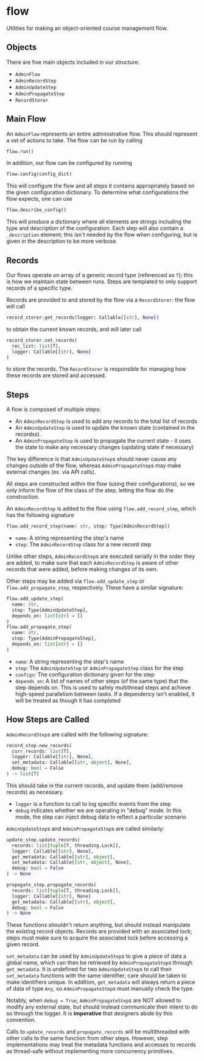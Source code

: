 # flow

Utilities for making an object-oriented course management flow.

## Objects

There are five main objects included in our structure:

 - `AdminFlow`
 - `AdminRecordStep`
 - `AdminUpdateStep`
 - `AdminPropagateStep`
 - `RecordStorer`

## Main Flow

An `AdminFlow` represents an entire administrative flow. This should
represent a set of actions to take. The flow can be run by calling

```python
flow.run()
```

In addition, our flow can be configured by running

```python
flow.config(config_dict)
```

This will configure the flow and all steps it contains appropriately based
on the given configuration dictionary. To determine what configurations
the flow expects, one can use

```python
flow.describe_config()
```

This will produce a dictionary where all elements are strings including
the type and description of the configuration. Each step will also contain
a `_description` element; this isn't needed by the flow when configuring,
but is given in the description to be more verbose.

## Records

Our flows operate on array of a generic record type (referenced as `T`); 
this is how we maintain state between runs. Steps are templated to only
support records of a specific type.

Records are provided to and stored by the flow via a `RecordStorer`: 
the flow will call

```python
record_storer.get_records(logger: Callable[[str], None])
```

to obtain the current known records, and will later call 

```python
record_storer.set_records(
  rec_list: list[T], 
  logger: Callable[[str], None]
)
```
to store the records. The `RecordStorer` is responsible for managing how
these records are stored and accessed.

## Steps

A flow is composed of multiple steps:

 - An `AdminRecordStep` is used to add any records to the total list of
   records
 - An `AdminUpdateStep` is used to update the known state (contained in
   the recordss).
 - An `AdminPropagateStep` is used to propagate the current state - it
   uses the state to make any necessary changes (updating state if 
   necessary)

The key difference is that `AdminUpdateStep`s should never cause any
changes outside of the flow, whereas `AdminPropagateStep`s may make
external changes (ex. via API calls).

All steps are constructed within the flow (using their configurations), so
we only inform the flow of the class of the step, letting the flow do the
construction.

An `AdminRecordStep` is added to the flow using `flow.add_record_step`,
which has the following signature

```python
flow.add_record_step(name: str, step: Type[AdminRecordStep])
```

 - `name`: A string representing the step's name
 - `step`: The `AdminRecordStep` class for a new record step

Unlike other steps, `AdminRecordStep`s are executed serially in the order
they are added, to make sure that each `AdminRecordStep` is aware of other
records that were added, before making changes of its own.

Other steps may be added via `flow.add_update_step` or 
`flow.add_propagate_step`, respectively. These have a similar signature:

```python
flow.add_update_step(
  name: str, 
  step: Type[AdminUpdateStep],
  depends_on: list[str] = []
)
flow.add_propagate_step(
  name: str, 
  step: Type[AdminPropagateStep], 
  depends_on: list[str] = []
)
```

 - `name`: A string representing the step's name
 - `step`: The `AdminUpdateStep` or `AdminPropagateStep` class for the
     step
 - `configs`: The configuration dictionary given for the step
 - `depends_on`: A list of names of other steps (of the same
     type) that the step depends on. This is used to safely multithread
     steps and achieve high-speed parallelism between tasks. If a dependency
     isn't enabled, it will be treated as though it has completed

## How Steps are Called

`AdminRecordStep`s are called with the following signature:

```python
record_step.new_records(
  curr_records: list[T],
  logger: Callable[[str], None],
  set_metadata: Callable[[str, object], None],
  debug: bool = False
) -> list[T]
```

This should take in the current records, and update them (add/remove
records) as necessary.

 - `logger` is a function to call to log specific events from the step
 - `debug` indicates whether we are operating in "debug" mode. In this
   mode, the step can inject debug data to reflect a particular scenario

`AdminUpdateStep`s and `AdminPropagateStep`s are called similarly:

```python
update_step.update_records(
  records: list[tuple[T, threading.Lock]],
  logger: Callable[[str], None],
  get_metadata: Callable[[str], object],
  set_metadata: Callable[[str, object], None],
  debug: bool = False
) -> None

propagate_step.propagate_records(
  records: list[tuple[T, threading.Lock]],
  logger: Callable[[str], None]
  get_metadata: Callable[[str], object],
  debug: bool = False
) -> None
```

These functions shouldn't return anything, but should instead manipulate
the existing record objects. Records are provided with an associated
lock; steps must make sure to acquire the associated lock before
accessing a given record.

`set_metadata` can be used by `AdminUpdateStep`s to give a piece of data a
global name, which can then be retrieved by `AdminPropagateStep`s through 
`get_metadata`. It is undefined for two `AdminUpdateStep`s to call their 
`set_metadata` functions with the same identifier; care should be taken to
make identifiers unique. In addition, `get_metadata` will always return a
piece of data of type `Any`, so `AdminPropagateStep`s must manually check
the type.

Notably, when `debug = True`, `AdminPropagateStep`s are NOT allowed to
modify any external state, but should instead communicate their intent to
do so through the logger. It is __imperative__ that designers abide by
this convention.

Calls to `update_records` and `propagate_records` will be multithreaded
with other calls to the same function from other steps. However, step
implementations may treat the metadata functions and accesses to records as
thread-safe without implementing more concurrency primitives.

